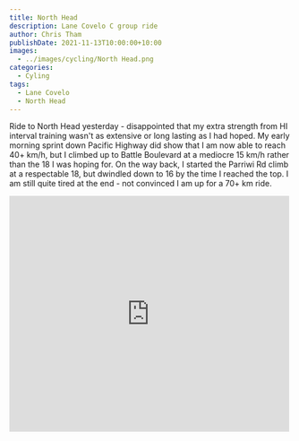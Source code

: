 ```yaml
---
title: North Head
description: Lane Covelo C group ride
author: Chris Tham
publishDate: 2021-11-13T10:00:00+10:00
images:
  - ../images/cycling/North Head.png
categories:
  - Cyling
tags:
  - Lane Covelo
  - North Head
---
```

Ride to North Head yesterday - disappointed that my extra strength from HI interval training wasn't as extensive or long lasting as I had hoped. My early morning sprint down Pacific Highway did show that I am now able to reach 40+ km/h, but I climbed up to Battle Boulevard at a mediocre 15 km/h rather than the 18 I was hoping for. On the way back, I started the Parriwi Rd climb at a respectable 18, but dwindled down to 16 by the time I reached the top. I am still quite tired at the end - not convinced I am up for a 70+ km ride.

<iframe src="https://www.facebook.com/plugins/post.php?href=https%3A%2F%2Fwww.facebook.com%2Fchris1.tham%2Fposts%2Fpfbid031RVx6Q4f2Dc99MnArvHGcZAYGy8yQgnp5zAqAXnjw8GkoiJu1VnihHmL1BzRew9El&show_text=true&width=500" width="500" height="421" style="border:none;overflow:hidden" scrolling="no" frameborder="0" allowfullscreen="true" allow="autoplay; clipboard-write; encrypted-media; picture-in-picture; web-share"></iframe>
